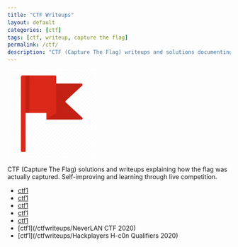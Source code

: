 ```yaml
---
title: "CTF Writeups"
layout: default
categories: [ctf]
tags: [ctf, writeup, capture the flag]
permalink: /ctf/
description: "CTF (Capture The Flag) writeups and solutions documenting my learning process through different challenges and competitions."
---
```

<img src="/images/CTF/icon.png" width="200" height="200"/>

CTF (Capture The Flag) solutions and writeups explaining how the flag was actually captured. Self-improving and learning through live competition. 

* [ctf1](/ctfwriteups/NAHAMCONCTF2020)
* [ctf1](/ctfwriteups/TJCTF2020)
* [ctf1](/ctfwriteups/AUCTF2020)
* [ctf1](/ctfwriteups/RIFTCTF2020)
* [ctf1](/ctfwriteups/UTCTF2020)
* [ctf1](/ctfwriteups/NeverLAN CTF 2020)
* [ctf1](/ctfwriteups/Hackplayers H-c0n Qualifiers 2020)
